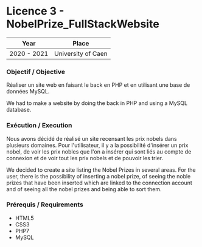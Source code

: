 # Licence 3 - NobelPrize_FullStackWebsite

| Year        | Place              |
| ----------- | ------------------ |
| 2020 - 2021 | University of Caen |

### Objectif / Objective

Réaliser un site web en faisant le back en PHP et en utilisant une base de données MySQL.

We had to make a website by doing the back in PHP and using a MySQL database.

### Exécution / Execution

Nous avons décidé de réalisé un site recensant les prix nobels dans plusieurs domaines. Pour l'utilisateur, il y a la possibilité d'insérer un prix nobel, de voir les prix nobles que l'on a insérer qui sont liés au compte de connexion et de voir tout les prix nobels et de pouvoir les trier.

We decided to create a site listing the Nobel Prizes in several areas. For the user, there is the possibility of inserting a nobel prize, of seeing the noble prizes that have been inserted which are linked to the connection account and of seeing all the nobel prizes and being able to sort them.

### Prérequis / Requirements

- HTML5
- CSS3
- PHP7
- MySQL
